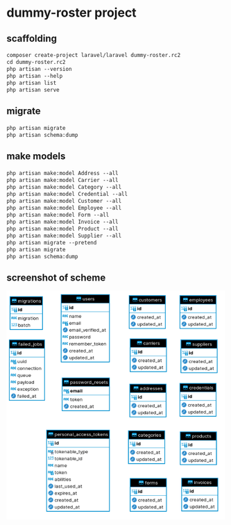 # dummy-roster project

## scaffolding

```shell
composer create-project laravel/laravel dummy-roster.rc2
cd dummy-roster.rc2
php artisan --version
php artisan --help
php artisan list
php artisan serve
```

## migrate

```shell
php artisan migrate
php artisan schema:dump
```

## make models

```shell
php artisan make:model Address --all
php artisan make:model Carrier --all
php artisan make:model Category --all
php artisan make:model Credential --all
php artisan make:model Customer --all
php artisan make:model Employee --all
php artisan make:model Form --all
php artisan make:model Invoice --all
php artisan make:model Product --all
php artisan make:model Supplier --all
php artisan migrate --pretend
php artisan migrate
php artisan schema:dump
```

## screenshot of scheme

![scheme of database](screenshots/dummy_roster_rc2.png)
